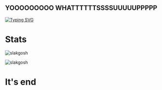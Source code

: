 ## YOOOOOOOOO WHATTTTTTSSSSUUUUUPPPPP

[![Typing SVG](https://readme-typing-svg.demolab.com/?lines=Can+i+touch+grass?;No)](https://git.io/typing-svg)

# Stats
![slakgosh](https://github-readme-stats.vercel.app/api?username=slakgosh&show_icons=true&theme=gruvbox&hide=["issues"])

![slakgosh](https://github-readme-stats.vercel.app/api/top-langs?username=slakgosh&show_icons=true&theme=gruvbox&layout=compact)

# It's end
